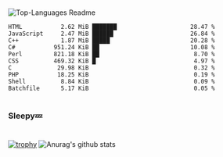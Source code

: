 #

![Top-Languages Readme](https://github.com/MogsFriend/MogsFriend/workflows/Top-Languages%20Readme/badge.svg)

<!--START_SECTION:top_language-->
```text
HTML           2.62 MiB ███████                     28.47 %
JavaScript     2.47 MiB ██████                      26.84 %
C++            1.87 MiB █████                       20.28 %
C#           951.24 KiB ██                          10.08 %
Perl         821.18 KiB ██                           8.70 %
CSS          469.32 KiB █                            4.97 %
C             29.98 KiB                              0.32 %
PHP           18.25 KiB                              0.19 %
Shell          8.84 KiB                              0.09 %
Batchfile      5.17 KiB                              0.05 %
```
<!--END_SECTION:top_language-->

#
### Sleepy💤
#
[![trophy](https://github-profile-trophy.vercel.app/?username=MogsFriend&theme=onedark)](https://github.com/ryo-ma/github-profile-trophy)
![Anurag's github stats](https://github-readme-stats.vercel.app/api?username=MogsFriend&hide=prs,issues,contribs&count_private=true)
<!--
**MogsFriend/MogsFriend** is a ✨ _special_ ✨ repository because its `README.md` (this file) appears on your GitHub profile.

Here are some ideas to get you started:

- 🔭 I’m currently working on ...
- 🌱 I’m currently learning ...
- 👯 I’m looking to collaborate on ...
- 🤔 I’m looking for help with ...
- 💬 Ask me about ...
- 📫 How to reach me: ...
- 😄 Pronouns: ...
- ⚡ Fun fact: ...
-->

